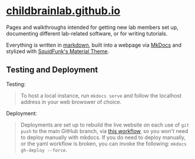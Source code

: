 # [childbrainlab.github.io](https://www.childbrainlab.github.io)

Pages and walkthroughs intended for getting new lab members set up, documenting different lab-related software, or for writing tutorials.

Everything is written in [markdown](https://www.markdownguide.org/basic-syntax/), built into a webpage via [MkDocs](https://www.mkdocs.org/) and stylized with [SquidFunk's Material Theme](https://squidfunk.github.io/mkdocs-material/).

## Testing and Deployment
Testing:
> To host a local instance, run `mkdocs serve` and follow the localhost address in your web browswer of choice. 

Deployment:
> Deployments are set up to rebuild the live website on each use of `git push` to the main GitHub branch, via [this workflow](workflows/ci.yml), so you won't need to deploy manually with mkdocs. 
> If you do need to deploy manually, or the yaml workflow is broken, you can invoke the following: `mkdocs gh-deploy --force`. 
